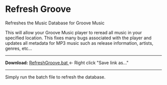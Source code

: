 # Refresh Groove
Refreshes the Music Database for Groove Music

This will allow your Groove Music player to reread all music in your specified location. This fixes many bugs associated with the player and updates all metadata for MP3 music such as release information, artists, genres, etc...

<hr>

<strong>Download:</strong>
<a href="https://github.com/YeloPartyHat/RefreshGroove/raw/master/RefreshGroove.bat" download> RefreshGroove.bat </a> <- Right click "Save link as..."

<hr>

Simply run the batch file to refresh the database.

